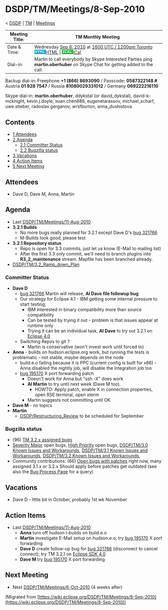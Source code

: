 

DSDP/TM/Meetings/8-Sep-2010
===========================

< [DSDP](./DSDP "DSDP")‎ | [TM](./TM "DSDP/TM")‎ | [Meetings](./Meetings "DSDP/TM/Meetings")

| Meeting Title: | **TM Monthly Meeting** |
| --- | --- |
| Date & Time: | Wednesday [Sep 8, 2010](./index.php?title=Sep_8,_2010&action=edit&redlink=1 "Sep 8, 2010 (page does not exist)") at [1600 UTC / 1200pm Toronto](http://www.timeanddate.com/worldclock/fixedtime.html?month=9&day=8&year=2010&hour=16&min=00&sec=0&p1=0)   ![Html.gif](./images/Html.gif)[HTML](http://www.google.com/calendar/embed?src=vn70im36r00qeusu8nme50cils@group.calendar.google.com&ctz=Canada/Toronto) \| ![Ical.gif](./images/Ical.gif)[iCal](http://www.google.com/calendar/ical/vn70im36r00qeusu8nme50cils@group.calendar.google.com/public/basic.ics) |
| Dial-in: | Martin to call everybody by Skype   Interested Parties ping **martin.oberhuber** on Skype Chat for getting added to the call. |

Backup dial-in: Freephone **+1 (866) 8693090** / Passcode: **0587322148 #**  
Austria **01 928 7547** / Russia **81080029331012** / Germany **069222216110**

Skype dial-in: **martin.oberhuber**, ddykstal (or david\_dykstal), david-k-mcknight, kevin.j.doyle, xuan.chen886, eugenetarassov, michael\_scharf, uwe.stieber, radoslav.gerganov, wrsfburton, anna_dushistova.  

Contents
--------

*   [1 Attendees](#Attendees)
*   [2 Agenda](#Agenda)
    *   [2.1 Committer Status](#Committer-Status)
    *   [2.2 Bugzilla status](#Bugzilla-status)
*   [3 Vacations](#Vacations)
*   [4 Action Items](#Action-Items)
*   [5 Next Meeting](#Next-Meeting)

Attendees
---------

*   Dave D, Dave M, Anna, Martin

  

Agenda
------

*   Last [DSDP/TM/Meetings/11-Aug-2010](./Meetings/11-Aug-2010 "DSDP/TM/Meetings/11-Aug-2010")
*   **3.2.1 Builds**
    *   No more bugs really planned for 3.2.1 except Dave D's [bug 321766](https://bugs.eclipse.org/bugs/show_bug.cgi?id=321766)
    *   M-Builds look good, please test
*   **3.2.1 Repository status**
    *   Repo is open for 3.3 commits, just let us know (E-Mail to mailing list)
    *   After the first 3.3 only commit, we'll need to branch plugins into **R3\_2\_maintenance** stream. Mapfile has been branched already.
*   [DSDP/TM/3.2\_Ramp\_down_Plan](./3.2_Ramp_down_Plan "DSDP/TM/3.2 Ramp down Plan")

### Committer Status

*   **Dave D**
    *   [bug 321766](https://bugs.eclipse.org/bugs/show_bug.cgi?id=321766) Martin will release, **AI Dave file followup bug**
    *   Our strategy for Eclipse 4.1 - IBM getting some internal pressure to start testing;
        *   IBM interested in binary compatibility more than source compatibility
        *   Can be tested by trying it out - problem is that issues appear at runtime only
        *   Trying it can be an individual task, **AI Dave** to try out 3.2.1 on [Eclipse 4.0](http://download.eclipse.org/e4/sdk/drops/R-4.0-201007271520/)
    *   Switching Repos to git ?
        *   Martin is conservative (won't invest work until forced to)
*   **Anna** \- builds on hudson.eclipse.org work, but running the tests is problematic - not stable, maybe depends on the node
    *   build.e.o failing because it is PPC (current config is built for x86) - Anna disabled the nightly job, will disable the integration job too
    *   [bug 195170](https://bugs.eclipse.org/bugs/show_bug.cgi?id=195170) X port forwarding patch
        *   Doesn't work for Anna but "ssh -X" does work
        *   **AI Martin** to try until next week (Dave M too).
            *   HOWTO: Apply patch, enable X in connection properties, open RSE terminal, open xterm
        *   Martin suggests not committing until OK
*   **Dave M** \- no topics
*   **Martin**
    *   [DSDP/Restructuring_Review](./Restructuring_Review "DSDP/Restructuring Review") to be scheduled for September

  

### Bugzilla status

*   (96) [TM 3.2.x assigned bugs](https://bugs.eclipse.org/bugs/buglist.cgi?field0-0-0=target_milestone;query_format=advanced;bug_status=UNCONFIRMED;bug_status=NEW;bug_status=ASSIGNED;bug_status=REOPENED;type0-0-0=substring;value0-0-0=3.2;product=Target%20Management)
*   [Severity Major](https://bugs.eclipse.org/bugs/buglist.cgi?query_format=advanced&classification=DSDP&product=Target+Management&bug_status=UNCONFIRMED&bug_status=NEW&bug_status=ASSIGNED&bug_status=REOPENED&bug_severity=blocker&bug_severity=critical&bug_severity=major&cmdtype=doit) open bugs, [High Priority](https://bugs.eclipse.org/bugs/buglist.cgi?query_format=advanced&classification=DSDP&product=Target+Management&bug_status=UNCONFIRMED&bug_status=NEW&bug_status=ASSIGNED&bug_status=REOPENED&cmdtype=doit&field0-0-0=priority&type0-0-0=regexp&value0-0-0=P%5B12%5D&field0-0-1=bug_severity&type0-0-1=regexp&value0-0-1=blocker%7Ccritical%7Cmajor) open bugs, [DSDP/TM/3.0 Known Issues and Workarounds](./3.0_Known_Issues_and_Workarounds "DSDP/TM/3.0 Known Issues and Workarounds"), [DSDP/TM/3.1 Known Issues and Workarounds](./3.1_Known_Issues_and_Workarounds "DSDP/TM/3.1 Known Issues and Workarounds"), [DSDP/TM/3.2 Known Issues and Workarounds](./3.2_Known_Issues_and_Workarounds "DSDP/TM/3.2 Known Issues and Workarounds"),
*   Community contributions: (66) [Open bugs with patches](https://bugs.eclipse.org/bugs/buglist.cgi?query_format=advanced&classification=DSDP&product=Target+Management&bug_status=UNCONFIRMED&bug_status=NEW&bug_status=ASSIGNED&bug_status=REOPENED&cmdtype=doit&field0-0-0=attachments.ispatch&type0-0-0=equals&value0-0-0=1) right now, many assigned 3.1.x or 3.2.x Should apply before patches get outdated (see also the [Bug Process Page](https://www.eclipse.org/dsdp/tm/development/bug_process.php) for a query)

  

  

Vacations
---------

*   Dave D - little bit in October, probably 1st wk November

Action Items
------------

*   Last [DSDP/TM/Meetings/11-Aug-2010](./Meetings/11-Aug-2010 "DSDP/TM/Meetings/11-Aug-2010")
    *   **Anna** turn off hudson I-builds on build.e.o
    *   **Martin** investigate E-Mail setup on hudson.e.o, try [bug 195170](https://bugs.eclipse.org/bugs/show_bug.cgi?id=195170) X port forwarding
    *   **Dave D** create follow-up bug for [bug 321766](https://bugs.eclipse.org/bugs/show_bug.cgi?id=321766) (disconnect to cancel connect); try TM 3.2.1 on [Eclipse SDK 4.0](http://download.eclipse.org/e4/sdk/drops/R-4.0-201007271520/)
    *   **Dave M** try [bug 195170](https://bugs.eclipse.org/bugs/show_bug.cgi?id=195170) X port forwarding

  

Next Meeting
------------

*   Next [DSDP/TM/Meetings/6-Oct-2010](./Meetings/6-Oct-2010 "DSDP/TM/Meetings/6-Oct-2010") (4 weeks after)


(Migrated from [https://wiki.eclipse.org/DSDP/TM/Meetings/8-Sep-2010](https://wiki.eclipse.org/DSDP/TM/Meetings/8-Sep-2010))